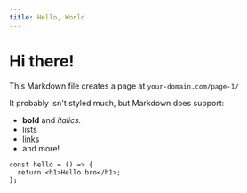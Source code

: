 ```yaml
---
title: Hello, World
---
```


# Hi there!

This Markdown file creates a page at `your-domain.com/page-1/`

It probably isn't styled much, but Markdown does support:

- **bold** and _italics._
- lists
- [links](https://astro.build)
- and more!

```tsx
const hello = () => {
  return <h1>Hello bro</h1>;
};
```
